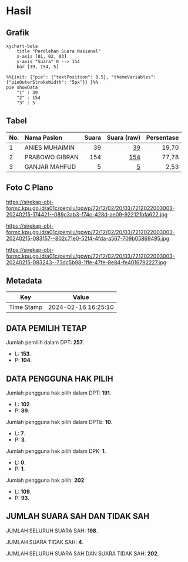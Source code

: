 # Hasil

## Grafik

```mermaid
xychart-beta
    title "Perolehan Suara Nasional"
    x-axis [01, 02, 03]
    y-axis "Suara" 0 --> 154
    bar [39, 154, 5]
```

```mermaid
%%{init: {"pie": {"textPosition": 0.5}, "themeVariables": {"pieOuterStrokeWidth": "5px"}} }%%
pie showData
    "1" : 39
    "2" : 154
    "3" : 5
```

## Tabel

| No. | Nama Paslon    | Suara | Suara (raw) | Persentase |
|:--- |:-------------- | -----:| -----------:| ----------:|
| 1   | ANIES MUHAIMIN | 39    | [39][p-1]   | 19,70      |
| 2   | PRABOWO GIBRAN | 154   | [154][p-2]  | 77,78      |
| 3   | GANJAR MAHFUD  | 5     | [5][p-3]    | 2,53       |


[p-1]: https://github.com/gigit-pemilu/pemilu-2024/blob/main/pilpres/hitung-suara/sub/72-sulawesi-tengah/sub/12-morowali-utara/sub/02-petasia-timur/sub/2003-bungintimbe/sub/003-tps/sub/paslon-1.txt
[p-2]: https://github.com/gigit-pemilu/pemilu-2024/blob/main/pilpres/hitung-suara/sub/72-sulawesi-tengah/sub/12-morowali-utara/sub/02-petasia-timur/sub/2003-bungintimbe/sub/003-tps/sub/paslon-2.txt
[p-3]: https://github.com/gigit-pemilu/pemilu-2024/blob/main/pilpres/hitung-suara/sub/72-sulawesi-tengah/sub/12-morowali-utara/sub/02-petasia-timur/sub/2003-bungintimbe/sub/003-tps/sub/paslon-3.txt

## Foto C Plano

https://sirekap-obj-formc.kpu.go.id/a01c/pemilu/ppwp/72/12/02/20/03/7212022003003-20240215-174421--089c3ab3-f74c-428d-ae09-922121bfa622.jpg

https://sirekap-obj-formc.kpu.go.id/a01c/pemilu/ppwp/72/12/02/20/03/7212022003003-20240215-083157--802c71e0-52f4-4fda-a567-709b05869495.jpg

https://sirekap-obj-formc.kpu.go.id/a01c/pemilu/ppwp/72/12/02/20/03/7212022003003-20240215-083243--73dc5b98-1ffe-47fe-8e84-fe4016792227.jpg


## Metadata

| Key        | Value               |
| ---------- | ------------------- |
| Time Stamp | 2024-02-16 16:25:10 |


## DATA PEMILIH TETAP

Jumlah pemilih dalam DPT: **257**.
 * L: **153**.
 * P: **104**.

## DATA PENGGUNA HAK PILIH

Jumlah pengguna hak pilih dalam DPT: **191**.
 * L: **102**.
 * P: **89**.

Jumlah pengguna hak pilih dalam DPTb: **10**.
 * L: **7**.
 * P: **3**.

Jumlah pengguna hak pilih dalam DPK: **1**.
 * L: **0**.
 * P: **1**.

Jumlah pengguna hak pilih: **202**.
 * L: **109**.
 * P: **93**.

## JUMLAH SUARA SAH DAN TIDAK SAH

JUMLAH SELURUH SUARA SAH: **198**.

JUMLAH SUARA TIDAK SAH: **4**.

JUMLAH SELURUH SUARA SAH DAN SUARA TIDAK SAH: **202**.


